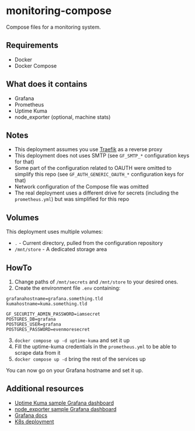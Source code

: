 # monitoring-compose

Compose files for a monitoring system.

## Requirements

- Docker
- Docker Compose

## What does it contains

- Grafana
- Prometheus
- Uptime Kuma
- node_exporter (optional, machine stats)

## Notes

- This deployment assumes you use [Traefik](https://traefik.io/traefik/) as a reverse proxy
- This deployment does not uses SMTP (see `GF_SMTP_*` configuration keys for that)
- Some part of the configuration related to OAUTH were omitted to simplify this repo (see `GF_AUTH_GENERIC_OAUTH_*` configuration keys for that)
- Network configuration of the Compose file was omitted
- The real deployment uses a different drive for secrets (including the `prometheus.yml`) but was simplified for this repo

## Volumes

This deployment uses multiple volumes:

- `.` - Current directory, pulled from the configuration repository
- `/mnt/store` - A dedicated storage area

## HowTo

1. Change paths of `/mnt/secrets` and `/mnt/store` to your desired ones.
2. Create the environment file `.env` containing:

````
grafanahostname=grafana.something.tld
kumahostname=kuma.something.tld

GF_SECURITY_ADMIN_PASSWORD=iamsecret
POSTGRES_DB=grafana
POSTGRES_USER=grafana
POSTGRES_PASSWORD=evenmoresecret
````

3. `docker compose up -d uptime-kuma` and set it up
4. Fill the uptime-kuma credentials in the `prometheus.yml` to be able to scrape data from it
5. `docker compose up -d` bring the rest of the services up

You can now go on your Grafana hostname and set it up.

## Additional resources

- [Uptime Kuma sample Grafana dashboard](https://github.com/louislam/uptime-kuma/tree/unofficial/grafana-dashboard)
- [node_exporter sample Grafana dashboard](https://grafana.com/grafana/dashboards/1860-node-exporter-full/)
- [Grafana docs](https://grafana.com/docs/grafana/latest/setup-grafana/configure-grafana/)
- [K8s deployment](https://forge.tedomum.net/tedomum/kity/-/tree/master/kube-monitoring)
